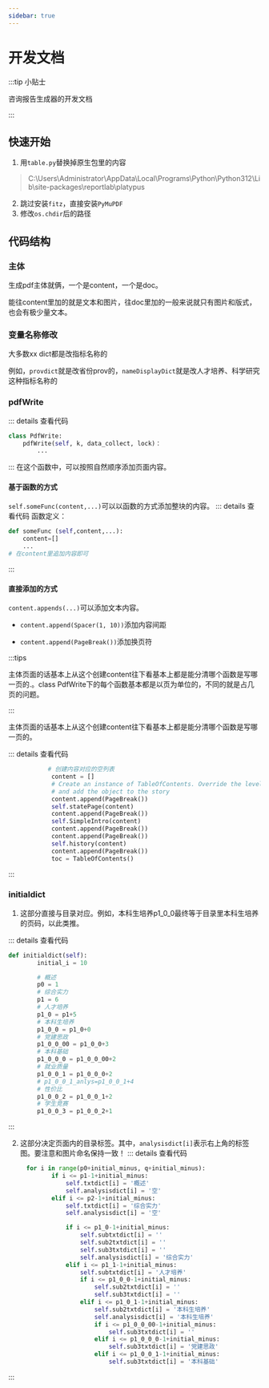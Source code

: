 ```yaml
---
sidebar: true
---
```


# 开发文档

<MyViews></MyViews>

:::tip 小贴士

咨询报告生成器的开发文档

:::

## 快速开始

1. 用`table.py`替换掉原生包里的内容 

> C:\Users\Administrator\AppData\Local\Programs\Python\Python312\Lib\site-packages\reportlab\platypus

2. 跳过安装`fitz`，直接安装`PyMuPDF`
2. 修改`os.chdir`后的路径



## 代码结构

### 主体

生成pdf主体就俩，一个是content，一个是doc。

能往content里加的就是文本和图片，往doc里加的一般来说就只有图片和版式，也会有极少量文本。



### 变量名称修改

大多数xx dict都是改指标名称的

例如，`provdict`就是改省份prov的，`nameDisplayDict`就是改人才培养、科学研究这种指标名称的



### pdfWrite<Badge text="函数"/>
::: details 查看代码
``` py
class PdfWrite:
	pdfWrite(self, k, data_collect, lock)：
    	...
```
:::
在这个函数中，可以按照自然顺序添加页面内容。

#### 基于函数的方式
`self.someFunc(content,...)`可以以函数的方式添加整块的内容。
::: details 查看代码
函数定义：

```py
def someFunc (self,content,...):
    content=[]
	...
# 在content里追加内容即可
```
:::
#### 直接添加的方式

`content.appends(...)`可以添加文本内容。

+ `content.append(Spacer(1, 10))`添加内容间距

+ `content.append(PageBreak())`添加换页符

:::tips

主体页面的话基本上从这个创建content往下看基本上都是能分清哪个函数是写哪一页的.。class PdfWrite下的每个函数基本都是以页为单位的，不同的就是占几页的问题。

:::

主体页面的话基本上从这个创建content往下看基本上都是能分清哪个函数是写哪一页的。


::: details 查看代码
```py
           # 创建内容对应的空列表
            content = []
            # Create an instance of TableOfContents. Override the level styles (optional)
            # and add the object to the story
            content.append(PageBreak())
            self.statePage(content)
            content.append(PageBreak())
            self.SimpleIntro(content)
            content.append(PageBreak())
            content.append(PageBreak())
            self.history(content)
            content.append(PageBreak())
            toc = TableOfContents()
```
:::


### initialdict<Badge text="函数"/>

1. 这部分直接与目录对应。例如，本科生培养p1_0_0最终等于目录里本科生培养的页码，以此类推。

::: details 查看代码
```py
def initialdict(self):
        initial_i = 10

        # 概述
        p0 = 1
        # 综合实力
        p1 = 6
        # 人才培养
        p1_0 = p1+5
        # 本科生培养
        p1_0_0 = p1_0+0
        # 党建思政
        p1_0_0_00 = p1_0_0+3
        # 本科基础
        p1_0_0_0 = p1_0_0_00+2
        # 就业质量
        p1_0_0_1 = p1_0_0_0+2
        # p1_0_0_1_anlys=p1_0_0_1+4
        # 性价比
        p1_0_0_2 = p1_0_0_1+2
        # 学生竞赛
        p1_0_0_3 = p1_0_0_2+1
```
::: 


2. 这部分决定页面内的目录标签。其中，`analysisdict[i]`表示右上角的标签图。要注意和图片命名保持一致！
::: details 查看代码
```py
     for i in range(p0+initial_minus, q+initial_minus):
            if i <= p1-1+initial_minus:
                self.txtdict[i] = '概述'
                self.analysisdict[i] = '空'
            elif i <= p2-1+initial_minus:
                self.txtdict[i] = '综合实力'
                self.analysisdict[i] = '空'

                if i <= p1_0-1+initial_minus:
                    self.subtxtdict[i] = ''
                    self.sub2txtdict[i] = ''
                    self.sub3txtdict[i] = ''
                    self.analysisdict[i] = '综合实力'
                elif i <= p1_1-1+initial_minus:
                    self.subtxtdict[i] = '人才培养'
                    if i <= p1_0_0-1+initial_minus:
                        self.sub2txtdict[i] = ''
                        self.sub3txtdict[i] = ''
                    elif i <= p1_0_1-1+initial_minus:
                        self.sub2txtdict[i] = '本科生培养'
                        self.analysisdict[i] = '本科生培养'
                        if i <= p1_0_0_00-1+initial_minus:
                            self.sub3txtdict[i] = ''
                        elif i <= p1_0_0_0-1+initial_minus:
                            self.sub3txtdict[i] = '党建思政'
                        elif i <= p1_0_0_1-1+initial_minus:
                            self.sub3txtdict[i] = '本科基础'
```
:::




<MyValine/>
